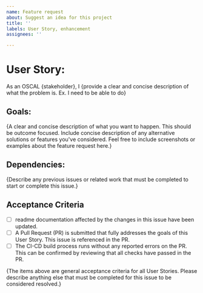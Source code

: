 ```yaml
---
name: Feature request
about: Suggest an idea for this project
title: ''
labels: User Story, enhancement
assignees: ''

---
```


# User Story:

As an OSCAL {stakeholder}, I {provide a clear and concise description of what the problem is. Ex. I need to be able to do}

## Goals:

{A clear and concise description of what you want to happen. This should be outcome focused. Include concise description of any alternative solutions or features you've considered. Feel free to include screenshots or examples about the feature request here.}

## Dependencies:

{Describe any previous issues or related work that must be completed to start or complete this issue.}

## Acceptance Criteria

- [ ] readme documentation affected by the changes in this issue have been updated.
- [ ] A Pull Request (PR) is submitted that fully addresses the goals of this User Story. This issue is referenced in the PR.
- [ ] The CI-CD build process runs without any reported errors on the PR. This can be confirmed by reviewing that all checks have passed in the PR.

{The items above are general acceptance criteria for all User Stories. Please describe anything else that must be completed for this issue to be considered resolved.}
